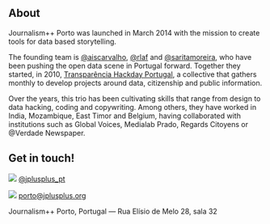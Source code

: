 ## About

Journalism++ Porto was launched in March 2014 with the mission to create tools for data based storytelling. 

The founding team is [@aiscarvalho](http://twitter.com/aiscarvalho), [@rlaf](http://twitter.com/rlaf) and [@saritamoreira](http://twitter.com/saritamoreira), who have been pushing the open data scene in Portugal forward. Together they started, in 2010, [Transparência Hackday Portugal](http://transparenciahackday.org), a collective that gathers monthly to develop projects around data, citizenship and public information.

Over the years, this trio has been cultivating skills that range from design to data hacking, coding and copywriting. Among others, they have worked in India, Mozambique, East Timor and Belgium, having collaborated with institutions such as Global Voices, Medialab Prado, Regards Citoyens or @Verdade Newspaper.

## Get in touch!

![](http://oeildupirate.com/wp-content/blogs.dir/7/files/iconmonstr-twitter-5-icon.png) [@jplusplus_pt](http://twitter.com/jplusplus_pt)

![](http://oeildupirate.com/wp-content/blogs.dir/7/files/iconmonstr-email-10-icon.png) porto@jplusplus.org

Journalism++ Porto, Portugal — Rua Elísio de Melo 28, sala 32
